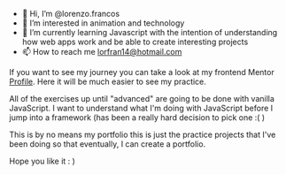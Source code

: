 - 👋 Hi, I’m @lorenzo.francos
- 👀 I’m interested in animation and technology
- 🌱 I’m currently learning Javascript with the intention of understanding how web apps work and be able to create interesting projects
- 📫 How to reach me lorfran14@hotmail.com

If you want to see my journey you can take a look at my frontend Mentor [Profile](https://www.frontendmentor.io/profile/Lfrancos/solutions).
Here it will be much easier to see my practice. 

All of the exercises up until "advanced" are going to be done with vanilla JavaScript. I want to understand what I'm doing with JavaScript before I jump into a framework (has been a really hard decision to pick one :( )



This is by no means my portfolio this is just the practice projects that I've been doing so that eventually, I can create a portfolio.

Hope you like it : )

<!---
Lfrancos/Lfrancos is a ✨ special ✨ repository because its `README.md` (this file) appears on your GitHub profile.
You can click the Preview link to take a look at your changes.
--->

